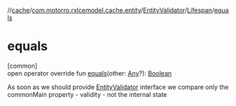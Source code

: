 //[cache](../../../../index.md)/[com.motorro.rxlcemodel.cache.entity](../../index.md)/[EntityValidator](../index.md)/[Lifespan](index.md)/[equals](equals.md)

# equals

[common]\
open operator override fun [equals](equals.md)(other: [Any](https://kotlinlang.org/api/latest/jvm/stdlib/kotlin/-any/index.html)?): [Boolean](https://kotlinlang.org/api/latest/jvm/stdlib/kotlin/-boolean/index.html)

As soon as we should provide [EntityValidator](../index.md) interface we compare only the commonMain property - validity - not the internal state
